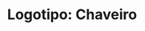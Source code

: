 ---
title: "Logotipo: Chaveiro"
image_path: /assets/img/graphic/logotipos/chaveiro/chaveiro.svg
image_small: /assets/img/graphic/logotipos/chaveiro/chaveiro-100.jpg
image_medium: /assets/img/graphic/logotipos/chaveiro_fridos/chaveiro@2x-100.jpg
image_big: /assets/img/graphic/logotipos/chaveiro_fridos/chaveiro@3x-100.jpg
---
